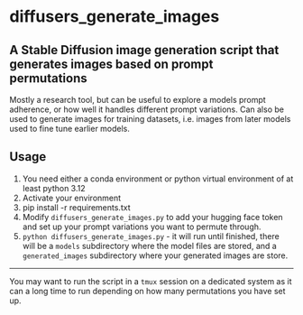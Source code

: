 # diffusers_generate_images
A Stable Diffusion image generation script that generates images based on prompt permutations
----
Mostly a research tool, but can be useful to explore a models prompt adherence, or how well it handles different prompt variations.  Can also be used to generate images for training datasets, i.e. images from later models used to fine tune earlier models.

## Usage
1.  You need either a conda environment or python virtual environment of at least python 3.12
2.  Activate your environment
3.  pip install -r requirements.txt
4.  Modify `diffusers_generate_images.py` to add your hugging face token and set up your prompt variations you want to permute through.
5.  `python diffusers_generate_images.py` - it will run until finished, there will be a `models` subdirectory where the model files are stored, and a `generated_images` subdirectory where your generated images are store.

----
You may want to run the script in a `tmux` session on a dedicated system as it can a long time to run depending on how many permutations you have set up.
